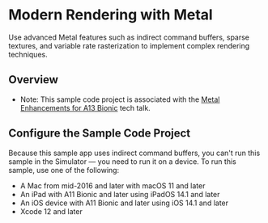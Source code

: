 # Modern Rendering with Metal

Use advanced Metal features such as indirect command buffers, sparse textures, and variable rate rasterization to implement complex rendering techniques.

## Overview

- Note: This sample code project is associated with the [Metal Enhancements for A13 Bionic](http://developer.apple.com/tech-talks/608) tech talk.


## Configure the Sample Code Project

Because this sample app uses indirect command buffers, you can't run this sample in the Simulator — you need to run it on a device. To run this sample, use one of the following:

* A Mac from mid-2016 and later with macOS 11 and later
* An iPad with A11 Bionic and later using iPadOS 14.1 and later
* An iOS device with A11 Bionic and later using iOS 14.1 and later
* Xcode 12 and later

